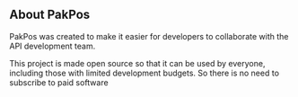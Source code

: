 
## About PakPos

PakPos was created to make it easier for developers to collaborate with the API development team.

This project is made open source so that it can be used by everyone, including those with limited development budgets. So there is no need to subscribe to paid software
